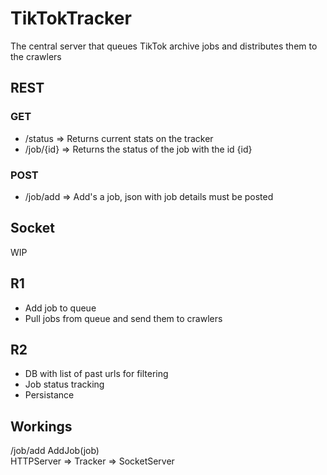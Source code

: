 # TikTokTracker

The central server that queues TikTok archive jobs and distributes them to the crawlers

## REST

### GET

- /status => Returns current stats on the tracker
- /job/{id} => Returns the status of the job with the id {id}

### POST

- /job/add => Add's a job, json with job details must be posted

## Socket

WIP

## R1

- Add job to queue
- Pull jobs from queue and send them to crawlers

## R2

- DB with list of past urls for filtering
- Job status tracking
- Persistance

## Workings

/job/add      AddJob(job)   
HTTPServer => Tracker    => SocketServer
